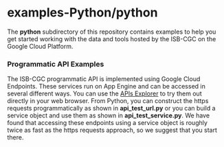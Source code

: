 # examples-Python/python
The **python** subdirectory of this repository contains examples to help you get started working with the data and tools hosted by the ISB-CGC on the Google Cloud Platform.

### Programmatic API Examples
The ISB-CGC programmatic API is implemented using Google Cloud Endpoints.  These services run on App Engine and can be accessed in several different ways.  You can use the [APIs Explorer](https://apis-explorer.appspot.com/apis-explorer/?base=https://api-dot-isb-cgc.appspot.com/_ah/api#p/) to try them out directly in your web browser.  From Python, you can construct the https requests programmatically as shown in **api_test_url.py** or you can build a service object and use them as shown in **api_test_service.py**.  We have found that accessing these endpoints using a service object is roughly twice as fast as the https requests approach, so we suggest that you start there.

